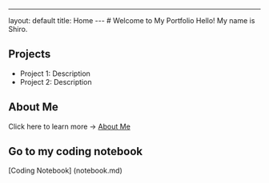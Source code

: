 ---
layout: default
title: Home
--- # Welcome to My Portfolio Hello! My name is Shiro.
## Projects
- Project 1: Description
- Project 2: Description
## About Me
Click here to learn more → [About Me](about.md)
## Go to my coding notebook
[Coding Notebook] (notebook.md)
